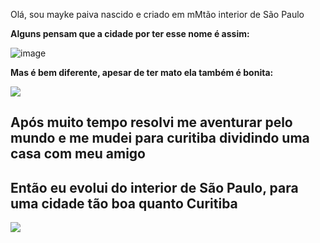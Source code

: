 Olá, sou mayke paiva
nascido e criado em mMtão interior de São Paulo

**Alguns pensam que a cidade por ter esse nome é assim:**

![image](https://user-images.githubusercontent.com/19419838/114453818-4939b480-9bb0-11eb-8fef-90558f64bae8.png)

**Mas é bem diferente, apesar de ter mato ela também é bonita:**

<img src="https://github.com/maykepaiva/Teste/blob/main/00.jpg?raw=true">

## Após muito tempo resolvi me aventurar pelo mundo e me mudei para curitiba dividindo uma casa com meu amigo

## Então eu evolui do interior de São Paulo, para uma cidade tão boa quanto Curitiba

<img src="https://github.com/maykepaiva/Teste/blob/main/Curitiba.jpg?raw=true">
